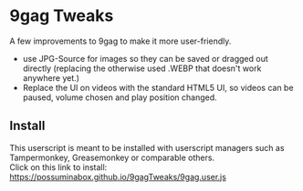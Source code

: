 # 9gag Tweaks  

A few improvements to 9gag to make it more user-friendly.

- use JPG-Source for images so they can be saved or dragged out directly (replacing the otherwise used .WEBP that doesn't work anywhere yet.)
- Replace the UI on videos with the standard HTML5 UI, so videos can be paused, volume chosen and play position changed.

## Install  
This userscript is meant to be installed with userscript managers such as Tampermonkey, Greasemonkey or comparable others.  
Click on this link to install:  
https://possuminabox.github.io/9gagTweaks/9gag.user.js